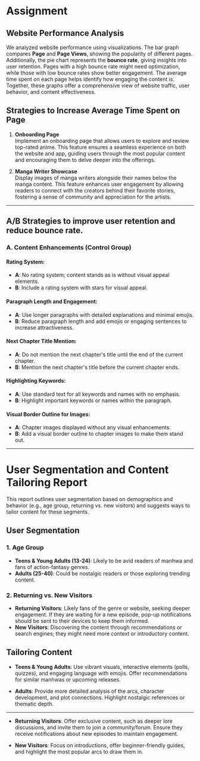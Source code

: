 # Assignment
## Website Performance Analysis

We analyzed website performance using visualizations. The bar graph compares **Page** and **Page Views**, showing the popularity of different pages. Additionally, the pie chart represents the **bounce rate**, giving insights into user retention. Pages with a high bounce rate might need optimization, while those with low bounce rates show better engagement. The average time spent on each page helps identify how engaging the content is. Together, these graphs offer a comprehensive view of website traffic, user behavior, and content effectiveness.

## Strategies to Increase Average Time Spent on Page

1. **Onboarding Page**  
   Implement an onboarding page that allows users to explore and review top-rated anime. This feature ensures a seamless experience on both the website and app, guiding users through the most popular content and encouraging them to delve deeper into the offerings.

2. **Manga Writer Showcase**  
   Display images of manga writers alongside their names below the manga content. This feature enhances user engagement by allowing readers to connect with the creators behind their favorite stories, fostering a sense of community and appreciation for the artists.

--------------------------------------------------------------------------------------------------------------------------------------------------------------------


## A/B Strategies to  improve user retention and reduce bounce rate.

### A. Content Enhancements (Control Group)

#### Rating System:
- **A**: No rating system; content stands as is without visual appeal elements.
- **B**: Include a rating system with stars for visual appeal.

#### Paragraph Length and Engagement:
- **A**: Use longer paragraphs with detailed explanations and minimal emojis.
- **B**: Reduce paragraph length and add emojis or engaging sentences to increase attractiveness.

#### Next Chapter Title Mention:
- **A**: Do not mention the next chapter's title until the end of the current chapter.
- **B**: Mention the next chapter's title before the current chapter ends.

#### Highlighting Keywords:
- **A**: Use standard text for all keywords and names with no emphasis.
- **B**: Highlight important keywords or names within the paragraph.

#### Visual Border Outline for Images:
- **A**: Chapter images displayed without any visual enhancements.
- **B**: Add a visual border outline to chapter images to make them stand out.
------------------------------------------------------------------------------------------------------------------------------------------------------------------


# User Segmentation and Content Tailoring Report

This report outlines user segmentation based on demographics and behavior (e.g., age group, returning vs. new visitors) and suggests ways to tailor content for these segments.

## User Segmentation

### 1. Age Group
- **Teens & Young Adults (13-24)**: Likely to be avid readers of manhwa and fans of action-fantasy genres.
- **Adults (25-40)**: Could be nostalgic readers or those exploring trending content.

### 2. Returning vs. New Visitors
- **Returning Visitors**: Likely fans of the genre or website, seeking deeper engagement. If they are waiting for a new episode, pop-up notifications should be sent to their devices to keep them informed.
- **New Visitors**: Discovering the content through recommendations or search engines; they might need more context or introductory content.

## Tailoring Content

- **Teens & Young Adults**: Use vibrant visuals, interactive elements (polls, quizzes), and engaging language with emojis. Offer recommendations for similar manhwas or upcoming releases.

- **Adults**: Provide more detailed analysis of the arcs, character development, and plot connections. Highlight nostalgic references or thematic depth.
-------------------------------------------------------------------------------------------------------------------------------------------------------------------

- **Returning Visitors**: Offer exclusive content, such as deeper lore discussions, and invite them to join a community/forum. Ensure they receive notifications about new episodes to maintain engagement.

- **New Visitors**: Focus on introductions, offer beginner-friendly guides, and highlight the most popular arcs to draw them in.

